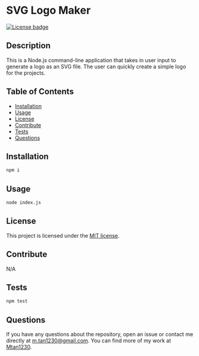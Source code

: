 # SVG Logo Maker  

[![License badge](https://img.shields.io/badge/liscense-MIT-blue)](./LICENSE)  

## Description  

This is a Node.js command-line application that takes in user input to generate a logo as an SVG file. The user can quickly create a simple logo for the projects.  

## Table of Contents  
- [Installation](#installation)
- [Usage](#usage)
- [License](#license)
- [Contribute](#contribute)
- [Tests](#tests)
- [Questions](#questions)  

## Installation  

```bash
npm i  
```

## Usage  

```bash
node index.js  
```

## License  

This project is licensed under the [MIT license](LICENSE).  

## Contribute  

N/A  

## Tests  

```bash
npm test  
```

## Questions  

If you have any questions about the repository, open an issue or contact me directly at [m.tan1230@gmail.com](mailto:m.tan1230@gmail.com). You can find more of my work at [Mtan1230](https://github.com/Mtan1230).
